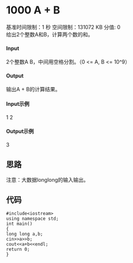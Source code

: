 # 1000 A + B  
基准时间限制：1 秒 空间限制：131072 KB 分值: 0   
给出2个整数A和B，计算两个数的和。
#### Input
2个整数A B，中间用空格分割。（0 <= A, B <= 10^9）
#### Output
输出A + B的计算结果。
#### Input示例
1 2
#### Output示例
3
## 思路
注意：大数据longlong的输入输出。
## 代码
    #include<iostream>
    using namespace std;
    int main()
    {
    long long a,b;
    cin>>a>>b;
    cout<<a+b<<endl;
    return 0;
    }
